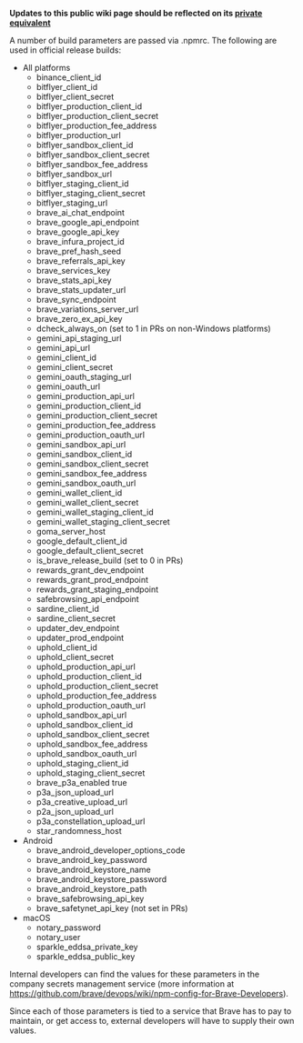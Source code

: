 **Updates to this public wiki page should be reflected on its [private equivalent](https://github.com/brave/devops/wiki/npm-config-for-Brave-Developers)**

A number of build parameters are passed via .npmrc. The following are used in official release builds:

* All platforms
  * binance_client_id
  * bitflyer_client_id
  * bitflyer_client_secret
  * bitflyer_production_client_id
  * bitflyer_production_client_secret
  * bitflyer_production_fee_address
  * bitflyer_production_url
  * bitflyer_sandbox_client_id
  * bitflyer_sandbox_client_secret
  * bitflyer_sandbox_fee_address
  * bitflyer_sandbox_url
  * bitflyer_staging_client_id
  * bitflyer_staging_client_secret
  * bitflyer_staging_url
  * brave_ai_chat_endpoint
  * brave_google_api_endpoint
  * brave_google_api_key
  * brave_infura_project_id
  * brave_pref_hash_seed
  * brave_referrals_api_key
  * brave_services_key
  * brave_stats_api_key
  * brave_stats_updater_url
  * brave_sync_endpoint
  * brave_variations_server_url
  * brave_zero_ex_api_key
  * dcheck_always_on (set to 1 in PRs on non-Windows platforms)
  * gemini_api_staging_url
  * gemini_api_url
  * gemini_client_id
  * gemini_client_secret
  * gemini_oauth_staging_url
  * gemini_oauth_url
  * gemini_production_api_url
  * gemini_production_client_id
  * gemini_production_client_secret
  * gemini_production_fee_address
  * gemini_production_oauth_url
  * gemini_sandbox_api_url
  * gemini_sandbox_client_id
  * gemini_sandbox_client_secret
  * gemini_sandbox_fee_address
  * gemini_sandbox_oauth_url
  * gemini_wallet_client_id
  * gemini_wallet_client_secret
  * gemini_wallet_staging_client_id
  * gemini_wallet_staging_client_secret
  * goma_server_host
  * google_default_client_id
  * google_default_client_secret
  * is_brave_release_build (set to 0 in PRs)
  * rewards_grant_dev_endpoint
  * rewards_grant_prod_endpoint
  * rewards_grant_staging_endpoint
  * safebrowsing_api_endpoint
  * sardine_client_id
  * sardine_client_secret
  * updater_dev_endpoint
  * updater_prod_endpoint
  * uphold_client_id
  * uphold_client_secret
  * uphold_production_api_url
  * uphold_production_client_id
  * uphold_production_client_secret
  * uphold_production_fee_address
  * uphold_production_oauth_url
  * uphold_sandbox_api_url
  * uphold_sandbox_client_id
  * uphold_sandbox_client_secret
  * uphold_sandbox_fee_address
  * uphold_sandbox_oauth_url
  * uphold_staging_client_id
  * uphold_staging_client_secret
  * brave_p3a_enabled true
  * p3a_json_upload_url
  * p3a_creative_upload_url
  * p2a_json_upload_url
  * p3a_constellation_upload_url 
  * star_randomness_host
* Android
  * brave_android_developer_options_code
  * brave_android_key_password
  * brave_android_keystore_name
  * brave_android_keystore_password
  * brave_android_keystore_path
  * brave_safebrowsing_api_key
  * brave_safetynet_api_key (not set in PRs)
* macOS
  * notary_password
  * notary_user
  * sparkle_eddsa_private_key
  * sparkle_eddsa_public_key

Internal developers can find the values for these parameters in the company secrets management service (more information at https://github.com/brave/devops/wiki/npm-config-for-Brave-Developers).

Since each of those parameters is tied to a service that Brave has to pay to maintain, or get access to, external developers will have to supply their own values.